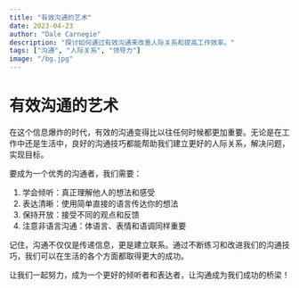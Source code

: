 ```yaml
---
title: "有效沟通的艺术"
date: 2023-04-23
author: "Dale Carnegie"
description: "探讨如何通过有效沟通来改善人际关系和提高工作效率。"
tags: ["沟通", "人际关系", "领导力"]
image: "/bg.jpg"
---
```


# 有效沟通的艺术

在这个信息爆炸的时代，有效的沟通变得比以往任何时候都更加重要。无论是在工作中还是生活中，良好的沟通技巧都能帮助我们建立更好的人际关系，解决问题，实现目标。

要成为一个优秀的沟通者，我们需要：

1. 学会倾听：真正理解他人的想法和感受
2. 表达清晰：使用简单直接的语言传达你的想法
3. 保持开放：接受不同的观点和反馈
4. 注意非语言沟通：体语言、表情和语调同样重要

记住，沟通不仅仅是传递信息，更是建立联系。通过不断练习和改进我们的沟通技巧，我们可以在生活的各个方面都取得更大的成功。

让我们一起努力，成为一个更好的倾听者和表达者，让沟通成为我们成功的桥梁！
